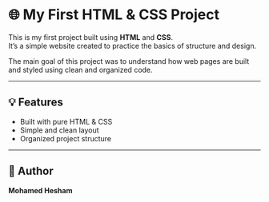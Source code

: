 # 🌐 My First HTML & CSS Project

This is my first project built using **HTML** and **CSS**.  
It’s a simple website created to practice the basics of structure and design.

The main goal of this project was to understand how web pages are built and styled using clean and organized code.

---

## 💡 Features
- Built with pure HTML & CSS  
- Simple and clean layout  
- Organized project structure  

---
## 👤 Author
**Mohamed Hesham**
